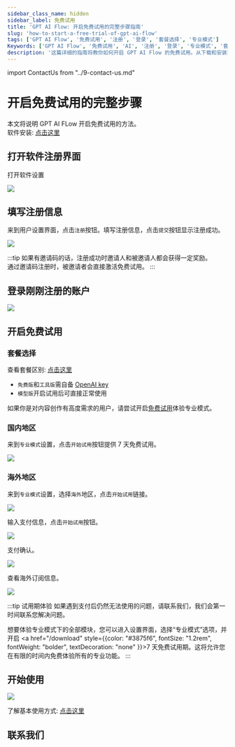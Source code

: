 ```yaml
---
sidebar_class_name: hidden
sidebar_label: 免费试用
title: 'GPT AI Flow: 开启免费试用的完整步骤指南'
slug: 'how-to-start-a-free-trial-of-gpt-ai-flow'
tags: ['GPT AI Flow', '免费试用', '注册', '登录', '套餐选择', '专业模式']
Keywords: ['GPT AI Flow', '免费试用', 'AI', '注册', '登录', '专业模式', '套餐', '开启试用']
description: '这篇详细的指南将教你如何开启 GPT AI Flow 的免费试用。从下载和安装软件，到注册新用户，再到开启专业模式，每一步都有详细的解释和图片指引。'
---
```


import ContactUs from "../9-contact-us.md"

# 开启免费试用的完整步骤

本文将说明 GPT AI FLow 开启免费试用的方法。  
软件安装: [点击这里](/docs/proudct/detailed-guide-to-downloading-installing-and-registering-gpt-ai-flow-software)

## 打开软件注册界面

打开软件设置

![](./img/2-start-free-trial/2023-10-30-img-6-open-app-and-open-settingsWindow.gif)

## 填写注册信息

来到用户设置界面，点击`注册`按钮。填写注册信息，点击`提交`按钮显示注册成功。

![](./img/2-start-free-trial/2023-10-30-img-7-register-new-user.gif)

:::tip
如果有邀请码的话，注册成功时邀请人和被邀请人都会获得一定奖励。  
通过邀请码注册时，被邀请者会直接激活免费试用。
:::

## 登录刚刚注册的账户

![](./img/2-start-free-trial/2023-10-30-img-8-login.gif)

## 开启免费试用

### 套餐选择

查看套餐区别: [点击这里](/business/prices-table)

- `免费版`和`工具版`需自备 [OpenAI key](/blog/how-to-register-for-OpenAI-account-and-get-OpenAI-api-key)
- `模型版`开启试用后可直接正常使用

如果你是对内容创作有高度需求的用户，请尝试开启[免费试用](/download)体验专业模式。

### 国内地区

来到`专业模式`设置，点击`开始试用`按钮提供 7 天免费试用。

![](./img/2-start-free-trial/2023-10-30-img-9-start-free-trial-zh.gif)

### 海外地区

来到`专业模式`设置，选择`海外`地区，点击`开始试用`链接。

![](./img/2-start-free-trial/2023-10-30-img-10-click-start-tiral-button-of-oversea-in-settingsWindow.gif)

输入支付信息，点击`开始试用`按钮。

![](./img/2-start-free-trial/2023-10-30-img-11-start-free-trial-oversea.gif)

支付确认。

![](./img/2-start-free-trial/2023-10-30-img-12-ok-to-have-new-trial.png)

查看海外订阅信息。

![](./img/2-start-free-trial/2023-10-30-img-13-see-oversea-subscription.gif)

:::tip 试用期体验
如果遇到支付后仍然无法使用的问题，请联系我们，我们会第一时间联系您解决问题。

想要体验专业模式下的全部模块，您可以进入设置界面，选择“专业模式”选项，并开启 <a href="/download" style={{color: "#3875f6", fontSize: "1.2rem", fontWeight: "bolder", textDecoration: "none" }}>7 天免费试用期</a>。这将允许您在有限的时间内免费体验所有的专业功能。
:::

## 开始使用

![](./img/1-registration-process/2023-08-06-img-17-gpt-ai-flow-show.gif)

了解基本使用方式: [点击这里](/docs/proudct/basic-presentation)

## 联系我们

<ContactUs/>
